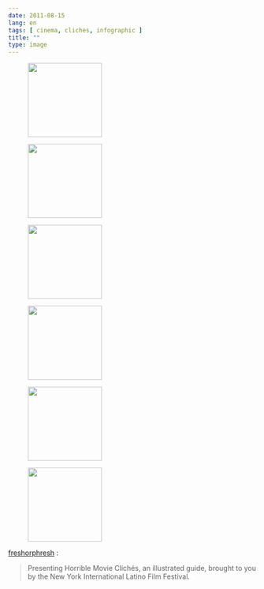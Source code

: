 ```yaml
---
date: 2011-08-15
lang: en
tags: [ cinema, cliches, infographic ]
title: ""
type: image
---
```


<figure>
<a
href="https://hugo.ferreira.cc/freshorphresh-presenting-horrible-movie/attachment/1005/"
rel="attachment"><img
src="https://hugo.ferreira.cc/wp-content/uploads/2011/08/tumblr_lplct917Uq1qgos99o1_1280-150x150.jpg"
width="150" height="150" /></a></figure>

<figure>
<a
href="https://hugo.ferreira.cc/freshorphresh-presenting-horrible-movie/attachment/1006/"
rel="attachment"><img
src="https://hugo.ferreira.cc/wp-content/uploads/2011/08/tumblr_lplct917Uq1qgos99o2_1280-150x150.jpg"
width="150" height="150" /></a></figure>

<figure>
<a
href="https://hugo.ferreira.cc/freshorphresh-presenting-horrible-movie/attachment/1007/"
rel="attachment"><img
src="https://hugo.ferreira.cc/wp-content/uploads/2011/08/tumblr_lplct917Uq1qgos99o4_1280-150x150.jpg"
width="150" height="150" /></a></figure>

<figure>
<a
href="https://hugo.ferreira.cc/freshorphresh-presenting-horrible-movie/attachment/1008/"
rel="attachment"><img
src="https://hugo.ferreira.cc/wp-content/uploads/2011/08/tumblr_lplct917Uq1qgos99o5_1280-150x150.jpg"
width="150" height="150" /></a></figure>

<figure>
<a
href="https://hugo.ferreira.cc/freshorphresh-presenting-horrible-movie/attachment/1009/"
rel="attachment"><img
src="https://hugo.ferreira.cc/wp-content/uploads/2011/08/tumblr_lplct917Uq1qgos99o6_1280-150x150.jpg"
width="150" height="150" /></a></figure>

<figure>
<a
href="https://hugo.ferreira.cc/freshorphresh-presenting-horrible-movie/attachment/1010/"
rel="attachment"><img
src="https://hugo.ferreira.cc/wp-content/uploads/2011/08/tumblr_lplct917Uq1qgos99o7_1280-150x150.jpg"
width="150" height="150" /></a></figure>

[freshorphresh](http://freshorphresh.tumblr.com/post/8631321711) :

> Presenting Horrible Movie Clichés, an illustrated guide, brought to
> you by the New York International Latino Film Festival.

